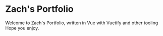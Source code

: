# Zach's Portfolio

Welcome to Zach's Portfolio, written in Vue with Vuetify and other tooling
Hope you enjoy.